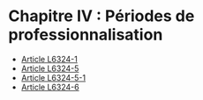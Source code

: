 # Chapitre IV : Périodes de professionnalisation

* [Article L6324-1](./LEGIARTI000031548981.md)
* [Article L6324-5](./LEGIARTI000028698064.md)
* [Article L6324-5-1](./LEGIARTI000028698066.md)
* [Article L6324-6](./LEGIARTI000006904248.md)
